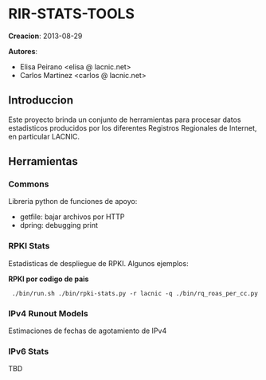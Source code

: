 # RIR-STATS-TOOLS

**Creacion**: 2013-08-29 

**Autores**: 

- Elisa Peirano <elisa @ lacnic.net>
- Carlos Martinez <carlos @ lacnic.net>

## Introduccion 

Este proyecto brinda un conjunto de herramientas para procesar datos 
estadisticos producidos por los diferentes Registros Regionales de Internet, en 
particular LACNIC.

## Herramientas

### Commons

Libreria python de funciones de apoyo:

* getfile: bajar archivos por HTTP
* dpring: debugging print

### RPKI Stats

Estadisticas de despliegue de RPKI. Algunos ejemplos:

**RPKI por codigo de pais**
```
 ./bin/run.sh ./bin/rpki-stats.py -r lacnic -q ./bin/rq_roas_per_cc.py
```

### IPv4 Runout Models

Estimaciones de fechas de agotamiento de IPv4

### IPv6 Stats

TBD

